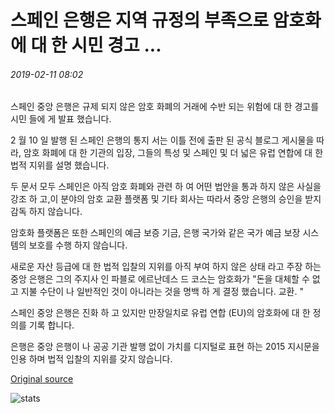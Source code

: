 # 스페인 은행은 지역 규정의 부족으로 암호화에 대 한 시민 경고 ...

###### 2019-02-11 08:02

스페인 중앙 은행은 규제 되지 않은 암호 화폐의 거래에 수반 되는 위험에 대 한 경고를 시민 들에 게 발표 했습니다.

2 월 10 일 발행 된 스페인 은행의 통지 서는 이틀 전에 출판 된 공식 블로그 게시물을 따라, 암호 화폐에 대 한 기관의 입장, 그들의 특성 및 스페인 및 더 넓은 유럽 연합에 대 한 법적 지위를 설명 했습니다.

두 문서 모두 스페인은 아직 암호 화폐와 관련 하 여 어떤 법안을 통과 하지 않은 사실을 강조 하 고,이 분야의 암호 교환 플랫폼 및 기타 회사는 따라서 중앙 은행의 승인을 받지 감독 하지 않습니다.

암호화 플랫폼은 또한 스페인의 예금 보증 기금, 은행 국가와 같은 국가 예금 보장 시스템의 보호를 수행 하지 않습니다.

새로운 자산 등급에 대 한 법적 입찰의 지위를 아직 부여 하지 않은 상태 라고 주장 하는 중앙 은행은 그의 주지사 인 파블로 에르난데스 드 코스는 암호화가 "돈을 대체할 수 없고 지불 수단이 나 일반적인 것이 아니라는 것을 명백 하 게 결정 했습니다. 교환. "

스페인 중앙 은행은 진화 하 고 있지만 만장일치로 유럽 연합 (EU)의 암호화에 대 한 정의를 기록 합니다.

은행은 중앙 은행이 나 공공 기관 발행 없이 가치를 디지털로 표현 하는 2015 지시문을 인용 하며 법적 입찰의 지위를 갖지 않습니다.

[Original source](https://cointelegraph.com/news/bank-of-spain-warns-citizens-against-crypto-given-lack-of-local-regulations)

![stats](https://c.statcounter.com/11760860/0/a89fa40b/1/ "stats")